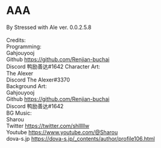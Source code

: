 # AAA
By Stressed with Ale
ver. 0.0.2.5.8 <br> <br> 
Credits: <br>
  Programming: <br> 
  Gahjouyooj <br> 
    Github https://github.com/Renjian-buchai <br> 
    Discord 鸭励善达#1642 
  Character Art: <br>
  The Alexer <br>
    Discord The Alexer#3370 <br>
  Background Art: <br>
  Gahjouyooj <br>
    Github https://github.com/Renjian-buchai <br>
    Discord 鸭励善达#1642 <br>
  BG Music: <br>
  Sharou <br>
    Twitter https://twitter.com/shlllllw <br>
    Youtube https://www.youtube.com/@Sharou <br>
    dova-s.jp https://dova-s.jp/_contents/author/profile106.html <br>
